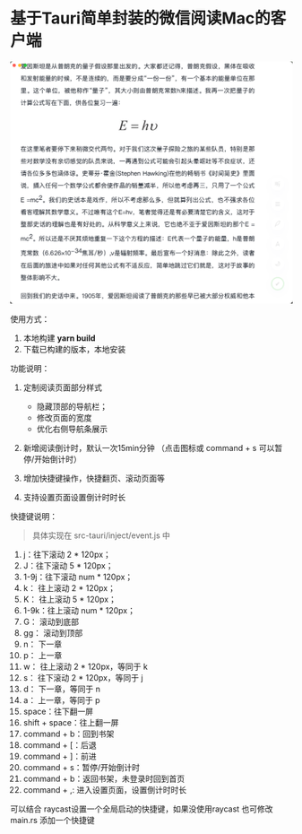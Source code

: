 # 基于Tauri简单封装的微信阅读Mac的客户端 
![界面示意](image.png)

使用方式：
1. 本地构建 **yarn build**
2. 下载已构建的版本，本地安装

功能说明：
1. 定制阅读页面部分样式
   - 隐藏顶部的导航栏； 
   - 修改页面的宽度
   - 优化右侧导航条展示

2. 新增阅读倒计时，默认一次15min分钟 （点击图标或 command + s 可以暂停/开始倒计时）
3. 增加快捷键操作，快捷翻页、滚动页面等
4. 支持设置页面设置倒计时时长

快捷键说明：
> 具体实现在 src-tauri/inject/event.js 中

1. j：往下滚动 2 * 120px；
2. J：往下滚动 5 * 120px；
3. 1-9j：往下滚动 num * 120px；
4. k： 往上滚动 2 * 120px；
5. K： 往上滚动 5 * 120px；
6. 1-9k：往上滚动 num * 120px；
7. G： 滚动到底部
8. gg： 滚动到顶部
9. n： 下一章
10. p： 上一章
11. w： 往上滚动 2 * 120px，等同于 k
12. s： 往下滚动 2 * 120px，等同于 j
13. d： 下一章，等同于 n
14. a： 上一章，等同于 p
15. space：往下翻一屏
16. shift + space：往上翻一屏
17. command + b：回到书架
18. command + [：后退
19. command + ]：前进
20. command + s：暂停/开始倒计时
21. command + b：返回书架，未登录时回到首页
22. command + ,: 进入设置页面，设置倒计时时长


可以结合 raycast设置一个全局启动的快捷键，如果没使用raycast 也可修改 main.rs 添加一个快捷键
